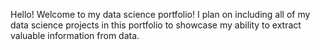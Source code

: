 Hello!
Welcome to my data science portfolio! I plan on including all of my data science projects in this portfolio to showcase my ability to extract valuable information from data.

